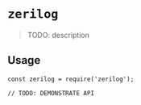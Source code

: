 # `zerilog`

> TODO: description

## Usage

```
const zerilog = require('zerilog');

// TODO: DEMONSTRATE API
```
